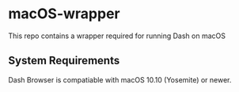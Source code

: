 # macOS-wrapper
This repo contains a wrapper required for running Dash on macOS

## System Requirements
Dash Browser is compatiable with macOS 10.10 (Yosemite) or newer.
